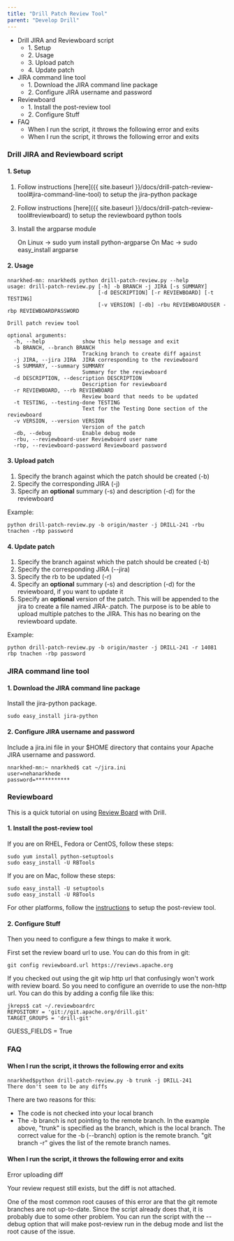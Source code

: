 ```yaml
---
title: "Drill Patch Review Tool"
parent: "Develop Drill"
---
```

  * Drill JIRA and Reviewboard script
    * 1\. Setup
    * 2\. Usage
    * 3\. Upload patch
    * 4\. Update patch
  * JIRA command line tool
    * 1\. Download the JIRA command line package
    * 2\. Configure JIRA username and password
  * Reviewboard
    * 1\. Install the post-review tool
    * 2\. Configure Stuff
  * FAQ
    * When I run the script, it throws the following error and exits
    * When I run the script, it throws the following error and exits

### Drill JIRA and Reviewboard script

#### 1\. Setup

  1. Follow instructions [here]({{ site.baseurl }}/docs/drill-patch-review-tool#jira-command-line-tool) to setup the jira-python package
  2. Follow instructions [here]({{ site.baseurl }}/docs/drill-patch-review-tool#reviewboard) to setup the reviewboard python tools
  3. Install the argparse module 
  
        On Linux -> sudo yum install python-argparse
        On Mac -> sudo easy_install argparse

#### 2\. Usage

	nnarkhed-mn: nnarkhed$ python drill-patch-review.py --help
	usage: drill-patch-review.py [-h] -b BRANCH -j JIRA [-s SUMMARY]
	                             [-d DESCRIPTION] [-r REVIEWBOARD] [-t TESTING]
	                             [-v VERSION] [-db] -rbu REVIEWBOARDUSER -rbp REVIEWBOARDPASSWORD
	 
	Drill patch review tool
	 
	optional arguments:
	  -h, --help            show this help message and exit
	  -b BRANCH, --branch BRANCH
	                        Tracking branch to create diff against
	  -j JIRA, --jira JIRA  JIRA corresponding to the reviewboard
	  -s SUMMARY, --summary SUMMARY
	                        Summary for the reviewboard
	  -d DESCRIPTION, --description DESCRIPTION
	                        Description for reviewboard
	  -r REVIEWBOARD, --rb REVIEWBOARD
	                        Review board that needs to be updated
	  -t TESTING, --testing-done TESTING
	                        Text for the Testing Done section of the reviewboard
	  -v VERSION, --version VERSION
	                        Version of the patch
	  -db, --debug          Enable debug mode
	  -rbu, --reviewboard-user Reviewboard user name
	  -rbp, --reviewboard-password Reviewboard password

#### 3\. Upload patch

  1. Specify the branch against which the patch should be created (-b)
  2. Specify the corresponding JIRA (-j)
  3. Specify an **optional** summary (-s) and description (-d) for the reviewboard

Example:

    python drill-patch-review.py -b origin/master -j DRILL-241 -rbu tnachen -rbp password

#### 4\. Update patch

  1. Specify the branch against which the patch should be created (-b)
  2. Specify the corresponding JIRA (--jira)
  3. Specify the rb to be updated (-r)
  4. Specify an **optional** summary (-s) and description (-d) for the reviewboard, if you want to update it
  5. Specify an **optional** version of the patch. This will be appended to the jira to create a file named JIRA-<version>.patch. The purpose is to be able to upload multiple patches to the JIRA. This has no bearing on the reviewboard update.

Example:

    python drill-patch-review.py -b origin/master -j DRILL-241 -r 14081 rbp tnachen -rbp password

### JIRA command line tool

#### 1\. Download the JIRA command line package

Install the jira-python package.

    sudo easy_install jira-python

#### 2\. Configure JIRA username and password

Include a jira.ini file in your $HOME directory that contains your Apache JIRA
username and password.

	nnarkhed-mn:~ nnarkhed$ cat ~/jira.ini
	user=nehanarkhede
	password=***********

### Reviewboard

This is a quick tutorial on using [Review Board](https://reviews.apache.org)
with Drill.

#### 1\. Install the post-review tool

If you are on RHEL, Fedora or CentOS, follow these steps:

	sudo yum install python-setuptools
	sudo easy_install -U RBTools

If you are on Mac, follow these steps:

	sudo easy_install -U setuptools
	sudo easy_install -U RBTools

For other platforms, follow the [instructions](http://www.reviewboard.org/docs/manual/dev/users/tools/post-review/) to
setup the post-review tool.

#### 2\. Configure Stuff

Then you need to configure a few things to make it work.

First set the review board url to use. You can do this from in git:

    git config reviewboard.url https://reviews.apache.org

If you checked out using the git wip http url that confusingly won't work with
review board. So you need to configure an override to use the non-http url.
You can do this by adding a config file like this:

	jkreps$ cat ~/.reviewboardrc
	REPOSITORY = 'git://git.apache.org/drill.git'
	TARGET_GROUPS = 'drill-git'
GUESS_FIELDS = True



### FAQ

#### When I run the script, it throws the following error and exits

    nnarkhed$python drill-patch-review.py -b trunk -j DRILL-241
    There don't seem to be any diffs

There are two reasons for this:

  * The code is not checked into your local branch
  * The -b branch is not pointing to the remote branch. In the example above, "trunk" is specified as the branch, which is the local branch. The correct value for the -b (--branch) option is the remote branch. "git branch -r" gives the list of the remote branch names.

#### When I run the script, it throws the following error and exits

Error uploading diff
 
Your review request still exists, but the diff is not attached.

One of the most common root causes of this error are that the git remote
branches are not up-to-date. Since the script already does that, it is
probably due to some other problem. You can run the script with the --debug
option that will make post-review run in the debug mode and list the root
cause of the issue.

